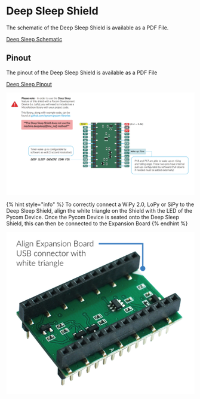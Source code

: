 # Deep Sleep Shield

The schematic of the Deep Sleep Shield is available as a PDF File.

<a href="../../../.gitbook/assets/deepsleep-schematic.pdf" target="_blank"> Deep Sleep Schematic </a>

## Pinout

The pinout of the Deep Sleep Shield is available as a PDF File

<a href="../../../.gitbook/assets/deepsleep-pinout.pdf" target="_blank"> Deep Sleep Pinout </a>


![](../../../.gitbook/assets/deepsleep-pinout%20%281%29.png)

{% hint style="info" %}
To correctly connect a WiPy 2.0, LoPy or SiPy to the Deep Sleep Shield, align the white triangle on the Shield with the LED of the Pycom Device. Once the Pycom Device is seated onto the Deep Sleep Shield, this can then be connected to the Expansion Board
{% endhint %}

![](../../../.gitbook/assets/deepsleep-image-1.jpg)

